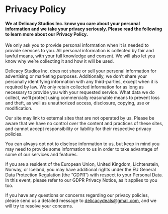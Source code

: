 # Privacy Policy

#### We at Delicacy Studios Inc. know you care about your personal information and we take your privacy seriously. Please read the following to learn more about our Privacy Policy.

We only ask you to provide personal information when it is needed to provide services to you. All personal information is collected by fair and lawful means, with your full knowledge and consent. We will also let you know why we’re collecting it and how it will be used.

Delicacy Studios Inc. does not share or sell your personal information for advertising or marketing purposes. Additionally, we don’t share your personally identifying information with any third-parties, except when it is required by law.
We only retain collected information for as long as necessary to provide you with your requested service. What data we do collect, we’ll protect using commercially reasonable means to prevent loss and theft, as well as unauthorized access, disclosure, copying, use or modification.

Our site may link to external sites that are not operated by us. Please be aware that we have no control over the content and practices of these sites, and cannot accept responsibility or liability for their respective privacy policies.

You can always opt not to disclose information to us, but keep in mind you may need to provide some information to us in order to take advantage of some of our services and features.

If you are a resident of the European Union, United Kingdom, Lichtenstein, Norway, or Iceland, you may have additional rights under the EU General Data Protection Regulation (the “GDPR”) with respect to your Personal Data. In this event, please refer to our GDPR Privacy Notice, as it applies to you too.

If you have any questions or concerns regarding our privacy policies, please send us a detailed message to delicacydeals@gmail.com, and we will try to resolve your concerns.
